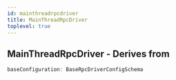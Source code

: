 ```yaml
---
id: mainthreadrpcdriver
title: MainThreadRpcDriver
toplevel: true
---
```


## MainThreadRpcDriver - Derives from

```js
baseConfiguration: BaseRpcDriverConfigSchema
```
